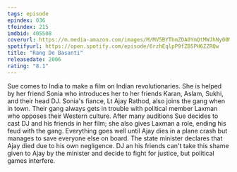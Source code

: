 ```yaml
---
tags: episode
epindex: 036
tfoindex: 215
imdbid: 405508
coverurl: https://m.media-amazon.com/images/M/MV5BYThmZDA0YmQtMWJhNy00MDQwLTk0Y2YtMDhmZTE5ZjhlNjliXkEyXkFqcGdeQXVyODE5NzE3OTE@._V1_SY300_CR2,0,202,300_.jpg
spotifyurl: https://open.spotify.com/episode/6rzhEqlpP9fZB5PH6ZZRQw
title: "Rang De Basanti"
releasedate: 2006
rating: "8.1"
---
```


Sue comes to India to make a film on Indian revolutionaries. She is helped by her friend Sonia who introduces her to her friends Karan, Aslam, Sukhi, and their head DJ. Sonia's fiance, Lt Ajay Rathod, also joins the gang when in town. Their gang always gets in trouble with political member Laxman who opposes their Western culture. After many auditions Sue decides to cast DJ and his friends in her film; she also gives Laxman a role, ending his feud with the gang. Everything goes well until Ajay dies in a plane crash but manages to save everyone else on board. The state minister declares that Ajay died due to his own negligence. DJ an his friends can't take this shame given to Ajay by the minister and decide to fight for justice, but political games interfere.